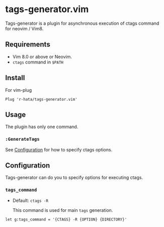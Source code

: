 # tags-generator.vim
Tags-generator is a plugin for asynchronous execution of ctags command for neovim / Vim8.

## Requirements
- Vim 8.0 or above or Neovim.
- `ctags` command in `$PATH`

## Install
For vim-plug

```viml
Plug 'r-hata/tags-generator.vim'
```

## Usage
The plugin has only one command.

### `:GenerateTags`
See [Configuration](#configuration) for how to specify ctags options.

## Configuration
Tags-generator can do you to specify options for executing ctags.

### `tags_command`
- Default: `ctags -R`

    This command is used for main `tags` generation.

```viml
let g:tags_command = '{CTAGS} -R {OPTION} {DIRECTORY}'
```
